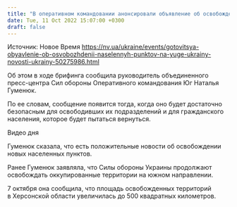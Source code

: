 ```yaml
---
title: "В оперативном командовании анонсировали объявление об освобождении новых населенных пунктов на юге Украины"
date: Tue, 11 Oct 2022 15:07:00 +0300
draft: false
---
```

Источник: Новое Время https://nv.ua/ukraine/events/gotovitsya-obyavlenie-ob-osvobozhdenii-naselennyh-punktov-na-yuge-ukrainy-novosti-ukrainy-50275986.html


 Об этом в ходе брифинга сообщила руководитель объединенного пресс-центра Сил обороны Оперативного командования Юг Наталья Гуменюк.

По ее словам, сообщение появится тогда, когда оно будет достаточно безопасным для освободивших их подразделений и для гражданского населения, которое будет пытаться вернуться.

 Видео дня   

Гуменюк сказала, что есть положительные новости об освобождении новых населенных пунктов.

Ранее Гуменюк заявляла, что Силы обороны Украины продолжают освобождать оккупированные территории на южном направлении.

7 октября она сообщила, что площадь освобожденных территорий в Херсонской области увеличилась до 500 квадратных километров.
